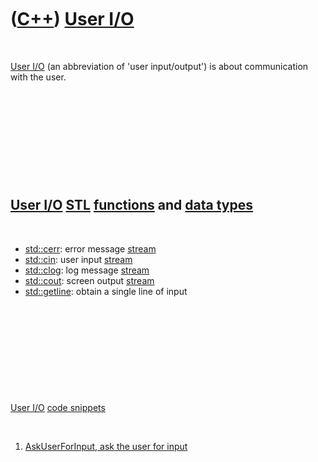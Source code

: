 
 

 

 

 

 

([C++](Cpp.md)) [User I/O](CppUserIo.md)
==========================================

 

[User I/O](CppUserIo.md) (an abbreviation of 'user input/output') is
about communication with the user.

 

 

 

 

 

[User I/O](CppUserIo.md) [STL](CppStl.md) [functions](CppFunction.md) and [data types](CppDataType.md)
----------------------------------------------------------------------------------------------------------

 

-   [std::cerr](CppStdCerr.md): error message [stream](CppStream.md)
-   [std::cin](CppStdCin.md): user input [stream](CppStream.md)
-   [std::clog](CppStdClog.md): log message [stream](CppStream.md)
-   [std::cout](CppStdCout.md): screen output [stream](CppStream.md)
-   [std::getline](CppGetline.md): obtain a single line of input

 

 

 

 

 

[User I/O](CppUserIo.md) [code snippets](CppCodeSnippets.md)

 

1.  [AskUserForInput, ask the user for input](CppAskUserForInput.md)

 

 

 

 

 

 

